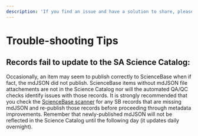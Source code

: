 ```yaml
---
description: 'If you find an issue and have a solution to share, please contact the DMWG.'
---
```


# Trouble-shooting Tips

## Records fail to update to the SA Science Catalog:

Occasionally,  an item may seem to publish correctly to ScienceBase when if fact, the mdJSON did not publish.  ScienceBase items without mdJSON file attachements are not in the Science Catalog nor will the automated QA/QC checks identify issues with those records. It is strongly recommended that you check the [ScienceBase scanner](http://calcommons.info/sb2/scansb.php) for any SB records that are missing mdJSON and re-publish those records before proceeding through metadata improvements. Remember that newly-published mdJSON will not be reflected in the Science Catalog until the following day \(it updates daily overnight\).

## 

